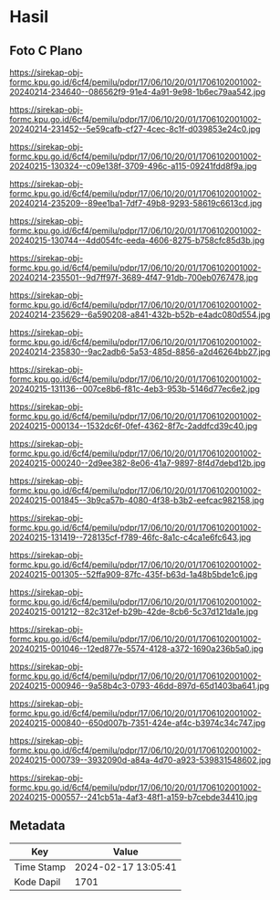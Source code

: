 # Hasil

## Foto C Plano

https://sirekap-obj-formc.kpu.go.id/6cf4/pemilu/pdpr/17/06/10/20/01/1706102001002-20240214-234640--086562f9-91e4-4a91-9e98-1b6ec79aa542.jpg

https://sirekap-obj-formc.kpu.go.id/6cf4/pemilu/pdpr/17/06/10/20/01/1706102001002-20240214-231452--5e59cafb-cf27-4cec-8c1f-d039853e24c0.jpg

https://sirekap-obj-formc.kpu.go.id/6cf4/pemilu/pdpr/17/06/10/20/01/1706102001002-20240215-130324--c09e138f-3709-496c-a115-09241fdd8f9a.jpg

https://sirekap-obj-formc.kpu.go.id/6cf4/pemilu/pdpr/17/06/10/20/01/1706102001002-20240214-235209--89ee1ba1-7df7-49b8-9293-58619c6613cd.jpg

https://sirekap-obj-formc.kpu.go.id/6cf4/pemilu/pdpr/17/06/10/20/01/1706102001002-20240215-130744--4dd054fc-eeda-4606-8275-b758cfc85d3b.jpg

https://sirekap-obj-formc.kpu.go.id/6cf4/pemilu/pdpr/17/06/10/20/01/1706102001002-20240214-235501--9d7ff97f-3689-4f47-91db-700eb0767478.jpg

https://sirekap-obj-formc.kpu.go.id/6cf4/pemilu/pdpr/17/06/10/20/01/1706102001002-20240214-235629--6a590208-a841-432b-b52b-e4adc080d554.jpg

https://sirekap-obj-formc.kpu.go.id/6cf4/pemilu/pdpr/17/06/10/20/01/1706102001002-20240214-235830--9ac2adb6-5a53-485d-8856-a2d46264bb27.jpg

https://sirekap-obj-formc.kpu.go.id/6cf4/pemilu/pdpr/17/06/10/20/01/1706102001002-20240215-131136--007ce8b6-f81c-4eb3-953b-5146d77ec6e2.jpg

https://sirekap-obj-formc.kpu.go.id/6cf4/pemilu/pdpr/17/06/10/20/01/1706102001002-20240215-000134--1532dc6f-0fef-4362-8f7c-2addfcd39c40.jpg

https://sirekap-obj-formc.kpu.go.id/6cf4/pemilu/pdpr/17/06/10/20/01/1706102001002-20240215-000240--2d9ee382-8e06-41a7-9897-8f4d7debd12b.jpg

https://sirekap-obj-formc.kpu.go.id/6cf4/pemilu/pdpr/17/06/10/20/01/1706102001002-20240215-001845--3b9ca57b-4080-4f38-b3b2-eefcac982158.jpg

https://sirekap-obj-formc.kpu.go.id/6cf4/pemilu/pdpr/17/06/10/20/01/1706102001002-20240215-131419--728135cf-f789-46fc-8a1c-c4ca1e6fc643.jpg

https://sirekap-obj-formc.kpu.go.id/6cf4/pemilu/pdpr/17/06/10/20/01/1706102001002-20240215-001305--52ffa909-87fc-435f-b63d-1a48b5bde1c6.jpg

https://sirekap-obj-formc.kpu.go.id/6cf4/pemilu/pdpr/17/06/10/20/01/1706102001002-20240215-001212--82c312ef-b29b-42de-8cb6-5c37d121da1e.jpg

https://sirekap-obj-formc.kpu.go.id/6cf4/pemilu/pdpr/17/06/10/20/01/1706102001002-20240215-001046--12ed877e-5574-4128-a372-1690a236b5a0.jpg

https://sirekap-obj-formc.kpu.go.id/6cf4/pemilu/pdpr/17/06/10/20/01/1706102001002-20240215-000946--9a58b4c3-0793-46dd-897d-65d1403ba641.jpg

https://sirekap-obj-formc.kpu.go.id/6cf4/pemilu/pdpr/17/06/10/20/01/1706102001002-20240215-000840--650d007b-7351-424e-af4c-b3974c34c747.jpg

https://sirekap-obj-formc.kpu.go.id/6cf4/pemilu/pdpr/17/06/10/20/01/1706102001002-20240215-000739--3932090d-a84a-4d70-a923-539831548602.jpg

https://sirekap-obj-formc.kpu.go.id/6cf4/pemilu/pdpr/17/06/10/20/01/1706102001002-20240215-000557--241cb51a-4af3-48f1-a159-b7cebde34410.jpg


## Metadata

| Key        | Value               |
| ---------- | ------------------- |
| Time Stamp | 2024-02-17 13:05:41 |
| Kode Dapil | 1701                |



